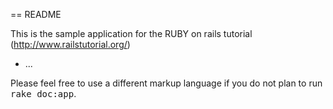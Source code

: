 == README

This is the sample application for the RUBY on rails tutorial (http://www.railstutorial.org/)
* ...


Please feel free to use a different markup language if you do not plan to run
<tt>rake doc:app</tt>.
